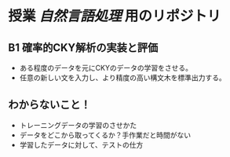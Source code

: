 # 授業 *自然言語処理* 用のリポジトリ


## B1 確率的CKY解析の実装と評価

- ある程度のデータを元にCKYのデータの学習をさせる。
- 任意の新しい文を入力し、より精度の高い構文木を標準出力する。

## わからないこと！

- トレーニングデータの学習のさせかた
- データをどこから取ってくるか？手作業だと時間がない
- 学習したデータに対して、テストの仕方
